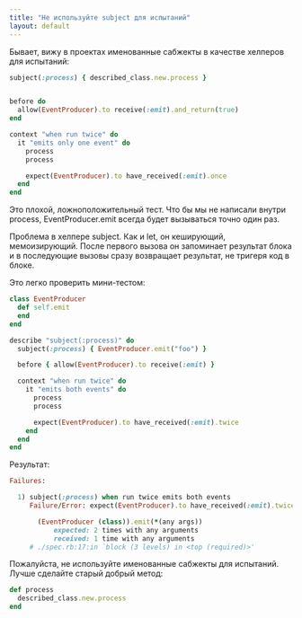 ```yaml
---
title: "Не используйте subject для испытаний"
layout: default
---
```


Бывает, вижу в проектах именованные сабжекты в качестве хелперов для испытаний:
```ruby
subject(:process) { described_class.new.process }


before do
  allow(EventProducer).to receive(:emit).and_return(true)
end

context "when run twice" do
  it "emits only one event" do
    process
    process

    expect(EventProducer).to have_received(:emit).once
  end
end
```

Это плохой, ложноположительный тест. Что бы мы не написали внутри process, EventProducer.emit всегда будет вызываться точно один раз.

Проблема в хелпере subject. Как и let, он кеширующий, мемоизирующий. После первого вызова он запоминает результат блока и в последующие вызовы сразу возвращает результат, не тригеря код в блоке.

Это легко проверить мини-тестом:
```ruby
class EventProducer
  def self.emit
  end
end

describe "subject(:process)" do
  subject(:process) { EventProducer.emit("foo") }

  before { allow(EventProducer).to receive(:emit) }

  context "when run twice" do
    it "emits both events" do
      process
      process

      expect(EventProducer).to have_received(:emit).twice
    end
  end
end
```

Результат:
```ruby
Failures:

  1) subject(:process) when run twice emits both events
     Failure/Error: expect(EventProducer).to have_received(:emit).twice

       (EventProducer (class)).emit(*(any args))
           expected: 2 times with any arguments
           received: 1 time with any arguments
     # ./spec.rb:17:in `block (3 levels) in <top (required)>'
```

Пожалуйста, не используйте именованные сабжекты для испытаний. Лучше сделайте старый добрый метод:
```ruby
def process
  described_class.new.process
end
```
